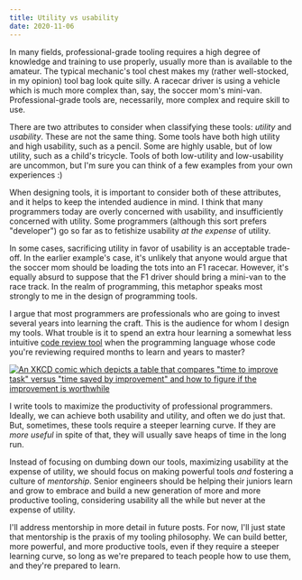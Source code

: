 ```yaml
---
title: Utility vs usability
date: 2020-11-06
---
```


In many fields, professional-grade tooling requires a high degree of knowledge
and training to use properly, usually more than is available to the amateur. The
typical mechanic's tool chest makes my (rather well-stocked, in my opinion) tool
bag look quite silly. A racecar driver is using a vehicle which is much more
complex than, say, the soccer mom's mini-van. Professional-grade tools are,
necessarily, more complex and require skill to use.

There are two attributes to consider when classifying these tools: *utility* and
*usability*. These are not the same thing. Some tools have both high utility and
high usability, such as a pencil. Some are highly usable, but of low utility,
such as a child's tricycle. Tools of both low-utility and low-usability are
uncommon, but I'm sure you can think of a few examples from your own experiences
:)

When designing tools, it is important to consider both of these attributes, and
it helps to keep the intended audience in mind. I think that many programmers
today are overly concerned with usability, and insufficiently concerned with
utility. Some programmers (although this sort prefers "developer") go so far as
to fetishize usability *at the expense* of utility.

In some cases, sacrificing utility in favor of usability is an acceptable
trade-off. In the earlier example's case, it's unlikely that anyone would argue
that the soccer mom should be loading the tots into an F1 racecar. However, it's
equally absurd to suppose that the F1 driver should bring a mini-van to the race
track. In the realm of programming, this metaphor speaks most strongly to me in
the design of programming tools.

I argue that most programmers are professionals who are going to invest several
years into learning the craft. This is the audience for whom I design my tools.
What trouble is it to spend an extra hour learning a somewhat less intuitive
[code review tool](https://git-send-email.io) when the programming language
whose code you're reviewing required months to learn and years to master?

[![An XKCD comic which depicts a table that compares "time to improve task" versus "time saved by improvement" and how to figure if the improvement is worthwhile](https://imgs.xkcd.com/comics/is_it_worth_the_time_2x.png)](https://xkcd.com/1205/)

I write tools to maximize the productivity of professional programmers. Ideally,
we can achieve both usability and utility, and often we do just that.
But, sometimes, these tools require a steeper learning curve. If they are *more
useful* in spite of that, they will usually save heaps of time in the long run.

Instead of focusing on dumbing down our tools, maximizing usability at the
expense of utility, we should focus on making powerful tools *and* fostering a
culture of *mentorship*. Senior engineers should be helping their juniors learn
and grow to embrace and build a new generation of more and more productive
tooling, considering usability all the while but never at the expense of
utility.

I'll address mentorship in more detail in future posts. For now, I'll just state
that mentorship is the praxis of my tooling philosophy. We can build better,
more powerful, and more productive tools, even if they require a steeper
learning curve, so long as we're prepared to teach people how to use them, and
they're prepared to learn.
